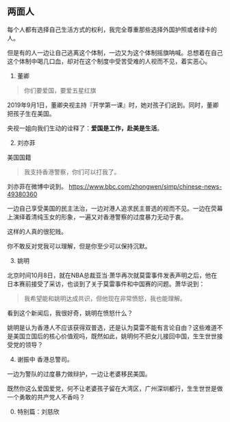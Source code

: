 ## 两面人

每个人都有选择自己生活方式的权利，我完全尊重那些选择外国护照或者绿卡的人。

但是有的人一边让自己逃离这个体制，一边又为这个体制摇旗呐喊。总想着在自己这个体制中喝几口血，却对在这个制度中受苦受难的人视而不见，着实恶心。

1. 董卿

> 你们要爱国，要爱五星红旗

2019年9月1日，董卿央视主持『开学第一课』时，她对孩子们说到。同时，董卿把孩子生在美国。

央视一姐向我们生动的诠释了：**爱国是工作，赴美是生活**。

2. 刘亦菲

美国国籍

> 我支持香港警察，你们可以打我了。

刘亦菲在微博中说到。 https://www.bbc.com/zhongwen/simp/chinese-news-49380360

一边自己享受美国的民主法治，一边对港人追求民主普选的视而不见。一边在荧幕上演绎着清纯玉女的形象，一遍又对香港警察的过度暴力无动于衷。

这样的人真的很犯贱。

你不敢反对党我可以理解，但是你至少可以保持沉默。

3. 姚明


北京时间10月8日，就在NBA总裁亚当·萧华再次就莫雷事件发表声明之后，他在日本赛前接受了采访，也谈到了关于莫雷事件和中国赛的问题。萧华说到：

> 我希望能和姚明达成共识，但他现在非常愤怒，我也能理解。

看到这个新闻后，我很好奇，姚明在愤怒什么？

姚明是认为香港人不应该获得双普选，还是认为莫雷不能有言论自由？这些难道不是美国立国后的核心价值观吗，既然如此，姚明何不把女儿接回中国，生生世世接受党的领导？


4. 谢振中
香港总警司。

一边为警队的过度暴力做辩护，一边让老婆移民美国。

既然你这么爱国爱党，何不让老婆孩子留在大湾区，广州深圳都行，生生世世是做一个勇敢的共产党人不香吗？


0. 特别篇：刘慈欣

